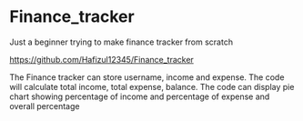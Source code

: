 # Finance_tracker
Just a beginner trying to make finance tracker from scratch

https://github.com/Hafizul12345/Finance_tracker

The Finance tracker can store username, income and expense.
The code will calculate total income, total expense, balance.
The code can display pie chart showing percentage of income and percentage of expense and overall percentage
